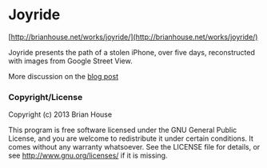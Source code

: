 Joyride
=======

[http://brianhouse.net/works/joyride/](http://brianhouse.net/works/joyride/)

Joyride presents the path of a stolen iPhone, over five days, reconstructed with images from Google Street View. 

More discussion on the [blog post](http://blog.brianhouse.net/post/7804697383)



### Copyright/License

Copyright (c) 2013 Brian House

This program is free software licensed under the GNU General Public License, and you are welcome to redistribute it under certain conditions. It comes without any warranty whatsoever. See the LICENSE file for details, or see <http://www.gnu.org/licenses/> if it is missing.

